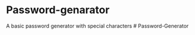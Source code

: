 # Password-genarator
A basic password generator with special characters
#   P a s s w o r d - G e n e r a t o r  
 